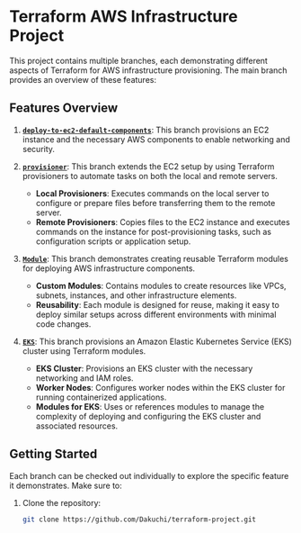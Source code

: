 # Terraform AWS Infrastructure Project

This project contains multiple branches, each demonstrating different aspects of Terraform for AWS infrastructure provisioning. The main branch provides an overview of these features:

## Features Overview

1. **[`deploy-to-ec2-default-components`](https://github.com/Dakuchi/terraform-project/tree/feature/deploy-to-ec2-default-components)**: This branch provisions an EC2 instance and the necessary AWS components to enable networking and security.

2. **[`provisioner`](https://github.com/Dakuchi/terraform-project/tree/feature/provisioners)**: This branch extends the EC2 setup by using Terraform provisioners to automate tasks on both the local and remote servers.
   - **Local Provisioners**: Executes commands on the local server to configure or prepare files before transferring them to the remote server.
   - **Remote Provisioners**: Copies files to the EC2 instance and executes commands on the instance for post-provisioning tasks, such as configuration scripts or application setup.

3. **[`Module`](https://github.com/Dakuchi/terraform-project/tree/modules)**: This branch demonstrates creating reusable Terraform modules for deploying AWS infrastructure components.
   - **Custom Modules**: Contains modules to create resources like VPCs, subnets, instances, and other infrastructure elements.
   - **Reusability**: Each module is designed for reuse, making it easy to deploy similar setups across different environments with minimal code changes.

4. **[`EKS`](https://github.com/Dakuchi/terraform-project/tree/feature/eks)**: This branch provisions an Amazon Elastic Kubernetes Service (EKS) cluster using Terraform modules.
   - **EKS Cluster**: Provisions an EKS cluster with the necessary networking and IAM roles.
   - **Worker Nodes**: Configures worker nodes within the EKS cluster for running containerized applications.
   - **Modules for EKS**: Uses or references modules to manage the complexity of deploying and configuring the EKS cluster and associated resources.

## Getting Started

Each branch can be checked out individually to explore the specific feature it demonstrates. Make sure to:

1. Clone the repository:

   ```bash
   git clone https://github.com/Dakuchi/terraform-project.git
